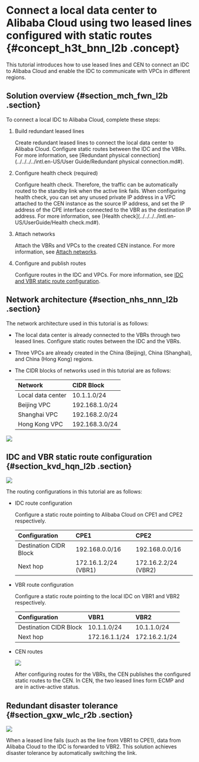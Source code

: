 # Connect a local data center to Alibaba Cloud using two leased lines configured with static routes {#concept_h3t_bnn_l2b .concept}

This tutorial introduces how to use leased lines and CEN to connect an IDC to Alibaba Cloud and enable the IDC to communicate with VPCs in different regions.

## Solution overview {#section_mch_fwn_l2b .section}

To connect a local IDC to Alibaba Cloud, complete these steps:

1.  Build redundant leased lines

    Create redundant leased lines to connect the local data center to Alibaba Cloud. Configure static routes between the IDC and the VBRs. For more information, see [Redundant physical connection](../../../../intl.en-US/User Guide/Redundant physical connection.md#). 

2.  Configure health check \(required\)

    Configure health check. Therefore, the traffic can be automatically routed to the standby link when the active link fails. When configuring health check, you can set any unused private IP address in a VPC attached to the CEN instance as the source IP address, and set the IP address of the CPE interface connected to the VBR as the destination IP address. For more information, see [Health check](../../../../intl.en-US/UserGuide/Health check.md#). 

3.  Attach networks

    Attach the VBRs and VPCs to the created CEN instance. For more information, see [Attach networks](../../../../intl.en-US/UserGuide/Networks.md#section_s4y_4mh_tdb). 

4.  Configure and publish routes

    Configure routes in the IDC and VPCs. For more information, see [IDC and VBR static route configuration](#section_kvd_hqn_l2b).


## Network architecture {#section_nhs_nnn_l2b .section}

The network architecture used in this tutorial is as follows:

-   The local data center is already connected to the VBRs through two leased lines. Configure static routes between the IDC and the VBRs.
-   Three VPCs are already created in the China \(Beijing\), China \(Shanghai\), and China \(Hong Kong\) regions.
-   The CIDR blocks of networks used in this tutorial are as follows:

    |Network|CIDR Block|
    |:------|:---------|
    |Local data center|10.1.1.0/24|
    |Beijing VPC|192.168.1.0/24|
    |Shanghai VPC|192.168.2.0/24|
    |Hong Kong VPC|192.168.3.0/24|


![](http://static-aliyun-doc.oss-cn-hangzhou.aliyuncs.com/assets/img/17033/15335479418693_en-US.png)

## IDC and VBR static route configuration {#section_kvd_hqn_l2b .section}

![](http://static-aliyun-doc.oss-cn-hangzhou.aliyuncs.com/assets/img/17033/15335479418694_en-US.png)

The routing configurations in this tutorial are as follows:

-   IDC route configuration

    Configure a static route pointing to Alibaba Cloud on CPE1 and CPE2 respectively.

    |Configuration|CPE1|CPE2|
    |:------------|:---|:---|
    |Destination CIDR Block|192.168.0.0/16|192.168.0.0/16|
    |Next hop|172.16.1.2/24 \(VBR1\)|172.16.2.2/24 \(VBR2\)|

-   VBR route configuration

    Configure a static route pointing to the local IDC on VBR1 and VBR2 respectively.

    |Configuration|VBR1|VBR2|
    |:------------|:---|:---|
    |Destination CIDR Block|10.1.1.0/24|10.1.1.0/24|
    |Next hop|172.16.1.1/24|172.16.2.1/24|

-   CEN routes

    ![](http://static-aliyun-doc.oss-cn-hangzhou.aliyuncs.com/assets/img/17033/15335479418695_en-US.png)

    After configuring routes for the VBRs, the CEN publishes the configured static routes to the CEN. In CEN, the two leased lines form ECMP and are in active-active status.


## Redundant disaster tolerance {#section_gxw_wlc_r2b .section}

![](http://static-aliyun-doc.oss-cn-hangzhou.aliyuncs.com/assets/img/17033/15335479418696_en-US.png)

When a leased line fails \(such as the line from VBR1 to CPE1\), data from Alibaba Cloud to the IDC is forwarded to VBR2. This solution achieves disaster tolerance by automatically switching the link.

